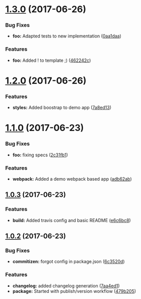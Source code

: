 <a name="1.3.0"></a>
# [1.3.0](https://github.com/dcsfuerth/ngx-lib-starter/compare/v1.2.0...v1.3.0) (2017-06-26)


### Bug Fixes

* **foo:** Adapted tests to new implementation ([0aa1daa](https://github.com/dcsfuerth/ngx-lib-starter/commit/0aa1daa))


### Features

* **foo:** Added ! to template ;) ([462242c](https://github.com/dcsfuerth/ngx-lib-starter/commit/462242c))



<a name="1.2.0"></a>
# [1.2.0](https://github.com/dcsfuerth/ngx-lib-starter/compare/v1.1.0...v1.2.0) (2017-06-26)


### Features

* **styles:** Added boostrap to demo app ([7a8ed13](https://github.com/dcsfuerth/ngx-lib-starter/commit/7a8ed13))



<a name="1.1.0"></a>
# [1.1.0](https://github.com/dcsfuerth/ngx-lib-starter/compare/v1.0.3...v1.1.0) (2017-06-23)


### Bug Fixes

* **foo:** fixing specs ([2c31fb1](https://github.com/dcsfuerth/ngx-lib-starter/commit/2c31fb1))


### Features

* **webpack:** Added a demo webpack based app ([adb62ab](https://github.com/dcsfuerth/ngx-lib-starter/commit/adb62ab))



<a name="1.0.3"></a>
## [1.0.3](https://github.com/dcsfuerth/ngx-lib-starter/compare/v1.0.2...v1.0.3) (2017-06-23)


### Features

* **build:** Added travis config and basic README ([e6c6bc8](https://github.com/dcsfuerth/ngx-lib-starter/commit/e6c6bc8))



<a name="1.0.2"></a>
## [1.0.2](https://github.com/dcsfuerth/ngx-lib-starter/compare/479b205...v1.0.2) (2017-06-23)


### Bug Fixes

* **commitizen:** forgot config in package.json ([6c3520d](https://github.com/dcsfuerth/ngx-lib-starter/commit/6c3520d))


### Features

* **changelog:** added changelog generation ([7aa4ed1](https://github.com/dcsfuerth/ngx-lib-starter/commit/7aa4ed1))
* **package:** Started with publish/version workflow ([479b205](https://github.com/dcsfuerth/ngx-lib-starter/commit/479b205))



